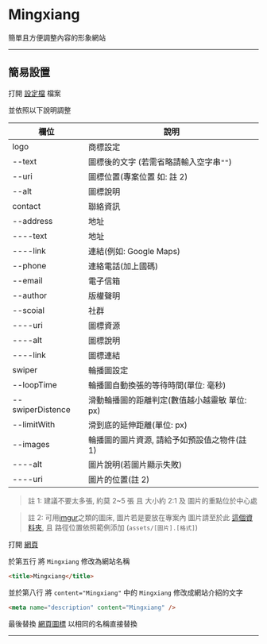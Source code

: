 # Mingxiang

簡單且方便調整內容的形象網站

---

## 簡易設置

打開 [設定檔](./self.json) 檔案

並依照以下說明調整

| 欄位             | 說明                                          |
| ---------------- | --------------------------------------------- |
| logo             | 商標設定                                      |
| --text           | 圖標後的文字 (若需省略請輸入空字串`""`)       |
| --uri            | 圖標位置(專案位置 如: 註 2)                   |
| --alt            | 圖標說明                                      |
| contact          | 聯絡資訊                                      |
| --address        | 地址                                          |
| ----text         | 地址                                          |
| ----link         | 連結(例如: Google Maps)                       |
| --phone          | 連絡電話(加上國碼)                            |
| --email          | 電子信箱                                      |
| --author         | 版權聲明                                      |
| --scoial         | 社群                                          |
| ----uri          | 圖標資源                                      |
| ----alt          | 圖標說明                                      |
| ----link         | 圖標連結                                      |
| swiper           | 輪播圖設定                                    |
| --loopTime       | 輪播圖自動換張的等待時間(單位: 毫秒)          |
| --swiperDistence | 滑動輪播圖的距離判定(數值越小越靈敏 單位: px) |
| --limitWith      | 滑到底的延伸距離(單位: px)                    |
| --images         | 輪播圖的圖片資源, 請給予如預設值之物件(註 1)  |
| ----alt          | 圖片說明(若圖片顯示失敗)                      |
| ----uri          | 圖片的位置(註 2)                              |

> 註 1: 建議不要太多張, 約莫 2~5 張 且 大小約 2:1 及 圖片的重點位於中心處

> 註 2: 可用[imgur](https://imgur.com/)之類的圖床, 圖片若是要放在專案內 圖片請至於此 [這個資料夾](./src/assets), 且 路徑位置依照範例添加 (`assets/[圖片].[格式]`)

打開 [網頁](./src/index.html)

於第五行 將 `Mingxiang` 修改為網站名稱

```html
<title>Mingxiang</title>
```

並於第八行 將 `content="Mingxiang"` 中的 `Mingxiang` 修改成網站介紹的文字

```html
<meta name="description" content="Mingxiang" />
```

最後替換 [網頁圖標](./src/favicon.ico) 以相同的名稱直接替換

---
